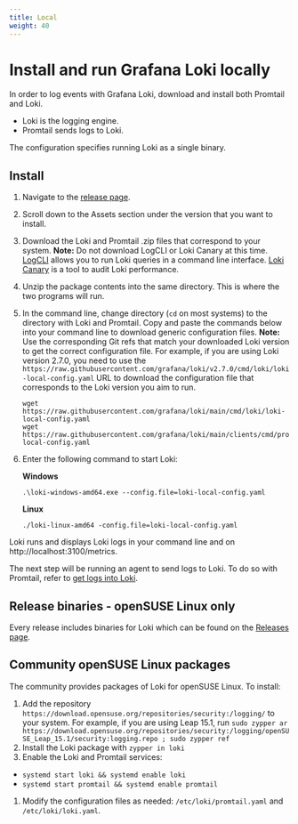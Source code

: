 ```yaml
---
title: Local
weight: 40
---
```

# Install and run Grafana Loki locally

In order to log events with Grafana Loki, download and install both Promtail and Loki.
- Loki is the logging engine.
- Promtail sends logs to Loki.

The configuration specifies running Loki as a single binary.

## Install

1. Navigate to the [release page](https://github.com/grafana/loki/releases/).
2. Scroll down to the Assets section under the version that you want to install.
3. Download the Loki and Promtail .zip files that correspond to your system.
   **Note:** Do not download LogCLI or Loki Canary at this time. [LogCLI](../../getting-started/logcli/) allows you to run Loki queries in a command line interface. [Loki Canary](../../operations/loki-canary/) is a tool to audit Loki performance.
4. Unzip the package contents into the same directory. This is where the two programs will run.
5. In the command line, change directory (`cd` on most systems) to the directory with Loki and Promtail. Copy and paste the commands below into your command line to download generic configuration files.
   **Note:** Use the corresponding Git refs that match your downloaded Loki version to get the correct configuration file. For example, if you are using Loki version 2.7.0, you need to use the `https://raw.githubusercontent.com/grafana/loki/v2.7.0/cmd/loki/loki-local-config.yaml` URL to download the configuration file that corresponds to the Loki version you aim to run.

    ```
    wget https://raw.githubusercontent.com/grafana/loki/main/cmd/loki/loki-local-config.yaml
    wget https://raw.githubusercontent.com/grafana/loki/main/clients/cmd/promtail/promtail-local-config.yaml
    ```
6. Enter the following command to start Loki:

    **Windows**

    ```
    .\loki-windows-amd64.exe --config.file=loki-local-config.yaml
    ```

    **Linux**
    ```
    ./loki-linux-amd64 -config.file=loki-local-config.yaml
    ```

Loki runs and displays Loki logs in your command line and on http://localhost:3100/metrics.

The next step will be running an agent to send logs to Loki.
To do so with Promtail, refer to [get logs into Loki](../../getting-started/get-logs-into-loki/).

## Release binaries - openSUSE Linux only

Every release includes binaries for Loki which can be found on the
[Releases page](https://github.com/grafana/loki/releases).

## Community openSUSE Linux packages

The community provides packages of Loki for openSUSE Linux. To install:

1. Add the repository `https://download.opensuse.org/repositories/security:/logging/`
   to your system. For example, if you are using Leap 15.1, run
   `sudo zypper ar https://download.opensuse.org/repositories/security:/logging/openSUSE_Leap_15.1/security:logging.repo ; sudo zypper ref`
1. Install the Loki package with `zypper in loki`
1. Enable the Loki and Promtail services:
  - `systemd start loki && systemd enable loki`
  - `systemd start promtail && systemd enable promtail`
1. Modify the configuration files as needed: `/etc/loki/promtail.yaml` and
   `/etc/loki/loki.yaml`.
